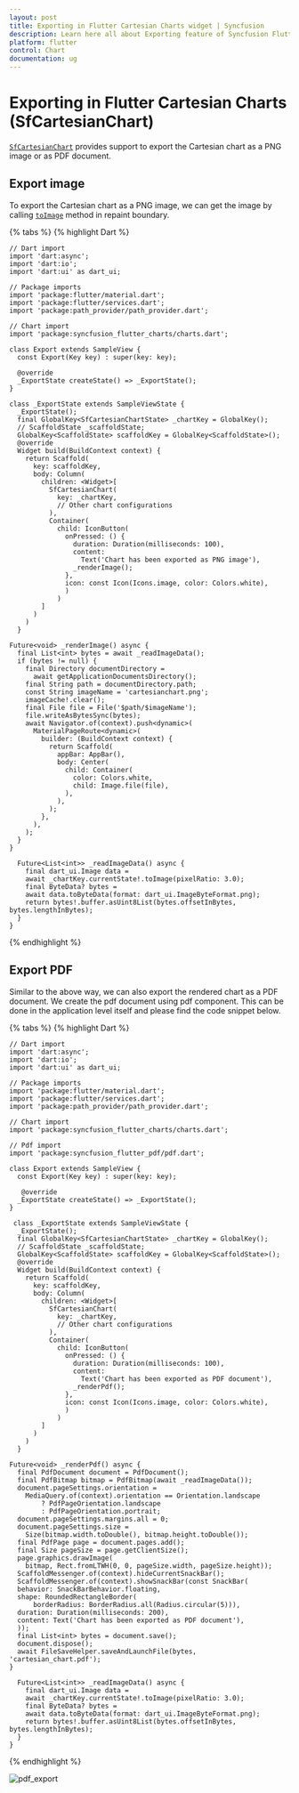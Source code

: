 ```yaml
---
layout: post
title: Exporting in Flutter Cartesian Charts widget | Syncfusion 
description: Learn here all about Exporting feature of Syncfusion Flutter Cartesian Charts (SfCartesianChart) widget and more.
platform: flutter
control: Chart
documentation: ug
---
```


# Exporting in Flutter Cartesian Charts (SfCartesianChart)

[`SfCartesianChart`](https://pub.dev/documentation/syncfusion_flutter_charts/latest/charts/SfCartesianChart-class.html) provides support to export the Cartesian chart as a PNG image or as PDF document.

## Export image

To export the Cartesian chart as a PNG image, we can get the image by calling [`toImage`](https://api.flutter.dev/flutter/rendering/RenderRepaintBoundary/toImage.html) method in repaint boundary.

{% tabs %}
{% highlight Dart %} 

    // Dart import
    import 'dart:async';
    import 'dart:io';
    import 'dart:ui' as dart_ui;

    // Package imports
    import 'package:flutter/material.dart';
    import 'package:flutter/services.dart';
    import 'package:path_provider/path_provider.dart';

    // Chart import
    import 'package:syncfusion_flutter_charts/charts.dart';

    class Export extends SampleView {
      const Export(Key key) : super(key: key);
    
      @override
      _ExportState createState() => _ExportState();
    }

    class _ExportState extends SampleViewState {
      _ExportState();
      final GlobalKey<SfCartesianChartState> _chartKey = GlobalKey();
      // ScaffoldState _scaffoldState;
      GlobalKey<ScaffoldState> scaffoldKey = GlobalKey<ScaffoldState>();
      @override
      Widget build(BuildContext context) {
        return Scaffold(
          key: scaffoldKey,
          body: Column(
            children: <Widget>[
              SfCartesianChart(
                key: _chartKey,
                // Other chart configurations 
              ),
              Container(
                child: IconButton(
                  onPressed: () {
                    duration: Duration(milliseconds: 100),
                    content:
                      Text('Chart has been exported as PNG image'),
                    _renderImage();
                  }, 
                  icon: const Icon(Icons.image, color: Colors.white),
                  )
                )
            ]
          )
        )        
      }
       
    Future<void> _renderImage() async {
      final List<int> bytes = await _readImageData();
      if (bytes != null) {
        final Directory documentDirectory =
          await getApplicationDocumentsDirectory();
        final String path = documentDirectory.path;
        const String imageName = 'cartesianchart.png';
        imageCache!.clear();
        final File file = File('$path/$imageName');
        file.writeAsBytesSync(bytes);
        await Navigator.of(context).push<dynamic>(
          MaterialPageRoute<dynamic>(
            builder: (BuildContext context) {
              return Scaffold(
                appBar: AppBar(),
                body: Center(
                  child: Container(
                    color: Colors.white,
                    child: Image.file(file),
                  ),
                ),
              );
            },
          ),
        );
      }
    }

      Future<List<int>> _readImageData() async {
        final dart_ui.Image data =
        await _chartKey.currentState!.toImage(pixelRatio: 3.0);
        final ByteData? bytes =
        await data.toByteData(format: dart_ui.ImageByteFormat.png);
        return bytes!.buffer.asUint8List(bytes.offsetInBytes, bytes.lengthInBytes);
      }
    }

{% endhighlight %}

## Export PDF

Similar to the above way, we can also export the rendered chart as a PDF document. We create the pdf document using pdf component. This can be done in the application level itself and please find the code snippet below.

{% tabs %}
{% highlight Dart %} 


    // Dart import
    import 'dart:async';
    import 'dart:io';
    import 'dart:ui' as dart_ui;

    // Package imports
    import 'package:flutter/material.dart';
    import 'package:flutter/services.dart';
    import 'package:path_provider/path_provider.dart';

    // Chart import
    import 'package:syncfusion_flutter_charts/charts.dart';

    // Pdf import
    import 'package:syncfusion_flutter_pdf/pdf.dart';

    class Export extends SampleView {
      const Export(Key key) : super(key: key);
    
       @override
      _ExportState createState() => _ExportState();
    }

     class _ExportState extends SampleViewState {
      _ExportState();
      final GlobalKey<SfCartesianChartState> _chartKey = GlobalKey();
      // ScaffoldState _scaffoldState;
      GlobalKey<ScaffoldState> scaffoldKey = GlobalKey<ScaffoldState>();
      @override
      Widget build(BuildContext context) {
        return Scaffold(
          key: scaffoldKey,
          body: Column(
            children: <Widget>[
              SfCartesianChart(
                key: _chartKey,
                // Other chart configurations
              ),
              Container(
                child: IconButton(
                  onPressed: () {
                    duration: Duration(milliseconds: 100),
                    content:
                      Text('Chart has been exported as PDF document'),
                    _renderPdf();
                  }, 
                  icon: const Icon(Icons.image, color: Colors.white),
                  )
                )
            ]
          )
        )        
      }
       
    Future<void> _renderPdf() async {
      final PdfDocument document = PdfDocument();
      final PdfBitmap bitmap = PdfBitmap(await _readImageData());
      document.pageSettings.orientation =
        MediaQuery.of(context).orientation == Orientation.landscape
            ? PdfPageOrientation.landscape
            : PdfPageOrientation.portrait;
      document.pageSettings.margins.all = 0;
      document.pageSettings.size =
        Size(bitmap.width.toDouble(), bitmap.height.toDouble());
      final PdfPage page = document.pages.add();
      final Size pageSize = page.getClientSize();
      page.graphics.drawImage(
        bitmap, Rect.fromLTWH(0, 0, pageSize.width, pageSize.height));
      ScaffoldMessenger.of(context).hideCurrentSnackBar();
      ScaffoldMessenger.of(context).showSnackBar(const SnackBar(
      behavior: SnackBarBehavior.floating,
      shape: RoundedRectangleBorder(
          borderRadius: BorderRadius.all(Radius.circular(5))),
      duration: Duration(milliseconds: 200),
      content: Text('Chart has been exported as PDF document'),
      ));
      final List<int> bytes = document.save();
      document.dispose();
      await FileSaveHelper.saveAndLaunchFile(bytes, 'cartesian_chart.pdf');
    }

      Future<List<int>> _readImageData() async {
        final dart_ui.Image data =
        await _chartKey.currentState!.toImage(pixelRatio: 3.0);
        final ByteData? bytes =
        await data.toByteData(format: dart_ui.ImageByteFormat.png);
        return bytes!.buffer.asUint8List(bytes.offsetInBytes, bytes.lengthInBytes);
      }
    }

{% endhighlight %}

![pdf_export](images/export-cartesian-chart/pdf_view.png)